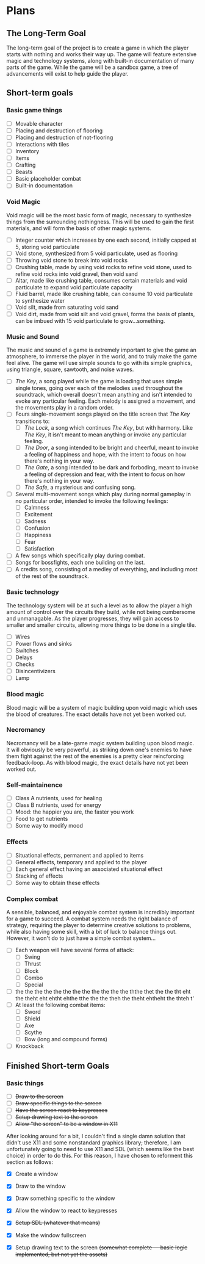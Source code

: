 # Plans

## The Long-Term Goal

The long-term goal of the project is to create a game in which the player starts with nothing and works their way up.  The game will feature extensive magic and technology systems, along with built-in documentation of many parts of the game.  While the game will be a sandbox game, a tree of advancements will exist to help guide the player.

## Short-term goals

### Basic game things

- [ ] Movable character
- [ ] Placing and destruction of flooring
- [ ] Placing and destruction of not-flooring
- [ ] Interactions with tiles
- [ ] Inventory
- [ ] Items
- [ ] Crafting
- [ ] Beasts
- [ ] Basic placeholder combat
- [ ] Built-in documentation

### Void Magic

Void magic will be the most basic form of magic, necessary to synthesize things from the surrounding nothingness.  This will be used to gain the first materials, and will form the basis of other magic systems.

- [ ] Integer counter which increases by one each second, initially capped at 5, storing void particulate
- [ ] Void stone, synthesized from 5 void particulate, used as flooring
- [ ] Throwing void stone to break into void rocks
- [ ] Crushing table, made by using void rocks to refine void stone, used to refine void rocks into void gravel, then void sand
- [ ] Altar, made like crushing table, consumes certain materials and void particulate to expand void particulate capacity
- [ ] Fluid barrel, made like crushing table, can consume 10 void particulate to synthesize water
- [ ] Void silt, made from saturating void sand
- [ ] Void dirt, made from void silt and void gravel, forms the basis of plants, can be imbued with 15 void particulate to grow…something.

### Music and Sound

The music and sound of a game is extremely important to give the game an atmosphere, to immerse the player in the world, and to truly make the game feel alive.  The game will use simple sounds to go with its simple graphics, using triangle, square, sawtooth, and noise waves.

- [ ] _The Key_, a song played while the game is loading that uses simple single tones, going over each of the melodies used throughout the soundtrack, which overall doesn't mean anything and isn't intended to evoke any particular feeling.  Each melody is assigned a movement, and the movements play in a random order.
- [ ] Fours single-movement songs played on the title screen that _The Key_ transitions to:
	- [ ] _The Lock_, a song which continues _The Key_, but with harmony.  Like _The Key_, it isn't meant to mean anything or invoke any particular feeling.
	- [ ] _The Door_, a song intended to be bright and cheerful, meant to invoke a feeling of happiness and hope, with the intent to focus on how there's nothing in your way.
	- [ ] _The Gate_, a song intended to be dark and forboding, meant to invoke a feeling of depression and fear, with the intent to focus on how there's nothing in your way.
	- [ ] _The Safe_, a mysterious and confusing song.
- [ ] Several multi-movement songs which play during normal gameplay in no particular order, intended to invoke the following feelings:
	- [ ] Calmness
	- [ ] Excitement
	- [ ] Sadness
	- [ ] Confusion
	- [ ] Happiness
	- [ ] Fear
	- [ ] Satisfaction
- [ ] A few songs which specifically play during combat.
- [ ] Songs for bossfights, each one building on the last.
- [ ] A credits song, consisting of a medley of everything, and including most of the rest of the soundtrack.

### Basic technology

The technology system will be at such a level as to allow the player a high amount of control over the circuits they build, while not being cumbersome and unmanagable.  As the player progresses, they will gain access to smaller and smaller circuits, allowing more things to be done in a single tile.

- [ ] Wires
- [ ] Power flows and sinks
- [ ] Switches
- [ ] Delays
- [ ] Checks
- [ ] Disincentivizers
- [ ] Lamp

### Blood magic

Blood magic will be a system of magic building upon void magic which uses the blood of creatures.  The exact details have not yet been worked out.

### Necromancy

Necromancy will be a late-game magic system building upon blood magic.  It will obviously be very powerful, as striking down one's enemies to have them fight against the rest of the enemies is a pretty clear reincforcing feedback-loop.  As with blood magic, the exact details have not yet been worked out.

### Self-maintainence

- [ ] Class A nutrients, used for healing
- [ ] Class B nutrients, used for energy
- [ ] Mood:  the happier you are, the faster you work
- [ ] Food to get nutrients
- [ ] Some way to modify mood

### Effects

- [ ] Situational effects, permanent and applied to items
- [ ] General effects, temporary and applied to the player
- [ ] Each general effect having an associated situational effect
- [ ] Stacking of effects
- [ ] Some way to obtain these effects

### Complex combat

A sensible, balanced, and enjoyable combat system is incredibly important for a game to succeed.  A combat system needs the right balance of strategy, requiring the player to determine creative solutions to problems, while also having some skill, with a bit of luck to balance things out.  However, it won't do to just have a simple combat system…

- [ ] Each weapon will have several forms of attack:
	- [ ] Swing
	- [ ] Thrust
	- [ ] Block
	- [ ] Combo
	- [ ] Special
- [ ] the the the the the the the the the the the the ththe thet the the tht eht the theht eht ehtht ehthe tthe the the theh the theht ehtheht the thteh t'
- [ ] At least the following combat items:
	- [ ] Sword
	- [ ] Shield
	- [ ] Axe
	- [ ] Scythe
	- [ ] Bow (long and compound forms)
- [ ] Knockback

## Finished Short-term Goals

### Basic things

- [ ] ~~Draw to the screen~~
- [ ] ~~Draw specific things to the screen~~
- [ ] ~~Have the screen react to keypresses~~
- [ ] ~~Setup drawing text to the screen~~
- [ ] ~~Allow "the screen" to be a window in X11~~

After looking around for a bit, I couldn't find a single damn solution that didn't use X11 and some nonstandard graphics library; therefore, I am unfortunately going to need to use X11 and SDL (which seems like the best choice) in order to do this.  For this reason, I have chosen to reforment this section as follows:

- [X] Create a window
- [X] Draw to the window
- [X] Draw something specific to the window
- [X] Allow the window to react to keypresses
- [X] ~~Setup SDL (whatever that means)~~
- [X] Make the window fullscreen
- [X] Setup drawing text to the screen ~~(somewhat complete — basic logic implemented, but not yet the assets)~~

